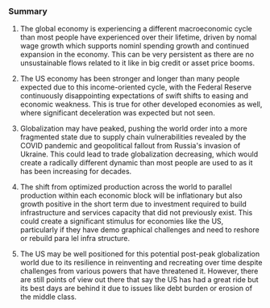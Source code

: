 ### Summary

1. The global economy is experiencing a different macroeconomic cycle than
most people have experienced over their lifetime, driven by nomal wage
growth which supports nominl spending growth and continued expansion in the
economy. This can be very persistent as there are no unsustainable flows
related to it like in big credit or asset price booms.

2. The US economy has been stronger and longer than many people expected due to
this income-oriented cycle, with the Federal Reserve continuously disappointing
expectations of swift shifts to easing and economic weakness. This is true
for other developed economies as well, where significant deceleration was
expected but not seen.

3. Globalization may have peaked, pushing the world order into a more
fragmented state due to supply chain vulnerabilities revealed by the COVID
pandemic and geopolitical fallout from Russia's invasion of Ukraine. This
could lead to trade globalization decreasing, which would create a radically
different dynamic than most people are used to as it has been increasing
for decades.

4. The shift from optimized production across the world to parallel production
within each economic block will be inflationary but also growth positive in the
short term due to investment required to build infrastructure and services
capacity that did not previously exist. This could create a significant
stimulus for economies like the US, particularly if they have demo graphical
challenges and need to reshore or rebuild para lel infra structure.

5. The US may be well positioned for this potential post-peak globalization
world due to its resilience in reinventing and recreating over time despite
challenges from various powers that have threatened it. However, there are
still points of view out there that say the US has had a great ride but its
best days are behind it due to issues like debt burden or erosion of the
middle class.
